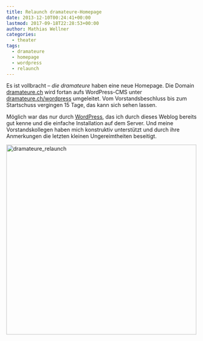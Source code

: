 ```yaml
---
title: Relaunch dramateure-Homepage
date: 2013-12-10T00:24:41+00:00
lastmod: 2017-09-18T22:28:53+00:00
author: Mathias Wellner
categories:
  - theater
tags:
  - dramateure
  - homepage
  - wordpress
  - relaunch
---
```

Es ist vollbracht &#8211; _die dramateure_ haben eine neue Homepage. Die Domain [dramateure.ch](http://dramateure.ch) wird fortan aufs WordPress-CMS unter [dramateure.ch/wordpress](http://dramateure.ch/wordpress) umgeleitet. Vom Vorstandsbeschluss bis zum Startschuss vergingen 15 Tage, das kann sich sehen lassen. 

Möglich war das nur durch [WordPress](http://www.wordpress.org), das ich durch dieses Weblog bereits gut kenne und die einfache Installation auf dem Server. Und meine Vorstandskollegen haben mich konstruktiv unterstützt und durch ihre Anmerkungen die letzten kleinen Ungereimtheiten beseitigt. 

<a href="http://dramateure.ch/wordpress" title="die dramateure zürich"><img src="http://farm4.staticflickr.com/3711/11297503455_8153fc704a.jpg" width="500" height="500" alt="dramateure_relaunch" /></a>
